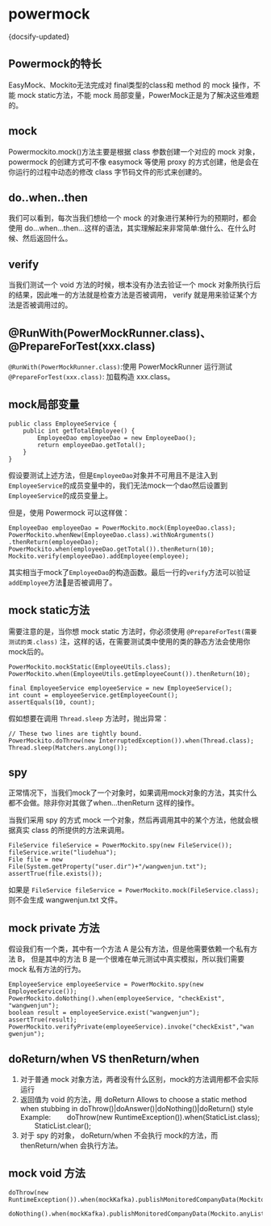 # powermock
{docsify-updated}




## Powermock的特长
EasyMock、Mockito无法完成对 final类型的class和 method 的 mock 操作，不能 mock static方法，不能 mock 局部变量，PowerMock正是为了解决这些难题的。

## mock
Powermockito.mock()方法主要是根据 class 参数创建一个对应的 mock 对象， powermock 的创建方式可不像 easymock 等使用 proxy 的方式创建，他是会在你运行的过程中动态的修改 class 字节码文件的形式来创建的。

## do..when..then
我们可以看到，每次当我们想给一个 mock 的对象进行某种行为的预期时，都会使用 do...when...then...这样的语法，其实理解起来非常简单:做什么、在什么时候、然后返回什么。

## verify
当我们测试一个 void 方法的时候，根本没有办法去验证一个 mock 对象所执行后的结果，因此唯一的方法就是检查方法是否被调用， verify 就是用来验证某个方法是否被调用过的。

## @RunWith(PowerMockRunner.class)、@PrepareForTest(xxx.class)
`@RunWith(PowerMockRunner.class)`:使用 PowerMockRunner 运行测试
`@PrepareForTest(xxx.class)`: 加载构造 xxx.class。

## mock局部变量
    public class EmployeeService {
        public int getTotalEmployee() {
            EmployeeDao employeeDao = new EmployeeDao(); 
            return employeeDao.getTotal();
        }
    }
假设要测试上述方法，但是`EmployeeDao`对象并不可用且不是注入到`EmployeeService`的成员变量中的，我们无法mock一个dao然后设置到`EmployeeService`的成员变量上。

但是，使用 Powermock 可以这样做：

    EmployeeDao employeeDao = PowerMockito.mock(EmployeeDao.class);
    PowerMockito.whenNew(EmployeeDao.class).withNoArguments() .thenReturn(employeeDao);
    PowerMockito.when(employeeDao.getTotal()).thenReturn(10);
    Mockito.verify(employeeDao).addEmployee(employee);

其实相当于mock了`EmployeeDao`的构造函数。最后一行的`verify`方法可以验证`addEmployee`方法是否被调用了。

## mock static方法
需要注意的是，当你想 mock static 方法时，你必须使用
`@PrepareForTest(需要测试的类.class)` 注，这样的话，在需要测试类中使用的类的静态方法会使用你mock后的。

    PowerMockito.mockStatic(EmployeeUtils.class);
    PowerMockito.when(EmployeeUtils.getEmployeeCount()).thenReturn(10);
 
    final EmployeeService employeeService = new EmployeeService(); 
    int count = employeeService.getEmployeeCount(); 
    assertEquals(10, count);
假如想要在调用 `Thread.sleep` 方法时，抛出异常：

    // These two lines are tightly bound.
    PowerMockito.doThrow(new InterruptedException()).when(Thread.class);
    Thread.sleep(Matchers.anyLong());

## spy
正常情况下，当我们mock了一个对象时，如果调用mock对象的方法，其实什么都不会做。除非你对其做了when...thenReturn 这样的操作。

当我们采用 spy 的方式 mock 一个对象，然后再调用其中的某个方法，他就会根据真实 class 的所提供的方法来调用。
    
    FileService fileService = PowerMockito.spy(new FileService()); 
    fileService.write("liudehua");
    File file = new File(System.getProperty("user.dir")+"/wangwenjun.txt"); 
    assertTrue(file.exists());

如果是     `FileService fileService = PowerMockito.mock(FileService.class); ` 则不会生成 wangwenjun.txt 文件。

## mock private 方法
假设我们有一个类，其中有一个方法 A 是公有方法，但是他需要依赖一个私有方法 B， 但是其中的方法 B 是一个很难在单元测试中真实模拟，所以我们需要 mock 私有方法的行为。

    EmployeeService employeeService = PowerMockito.spy(new EmployeeService());
    PowerMockito.doNothing().when(employeeService, "checkExist", "wangwenjun");
    boolean result = employeeService.exist("wangwenjun");
    assertTrue(result);
    PowerMockito.verifyPrivate(employeeService).invoke("checkExist","wan gwenjun");

## doReturn/when VS thenReturn/when
1. 对于普通 mock 对象方法，两者没有什么区别，mock的方法调用都不会实际运行
2. 返回值为 void 的方法，用 doReturn
   Allows to choose a static method when stubbing in 
   doThrow()|doAnswer()|doNothing()|doReturn() style
   Example:
      doThrow(new RuntimeException()).when(StaticList.class);
      StaticList.clear();
3. 对于 spy 的对象， doReturn/when 不会执行 mock的方法，而 thenReturn/when 会执行方法。

## mock void 方法
```
doThrow(new RuntimeException()).when(mockKafka).publishMonitoredCompanyData(Mockito.anyList());

doNothing().when(mockKafka).publishMonitoredCompanyData(Mockito.anyList());
```

